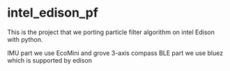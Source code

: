 # intel_edison_pf

   This is the project that we porting particle filter algorithm on intel Edison with python.

   IMU part we use EcoMini and grove 3-axis compass
   BLE part we use bluez which is supported by edison


